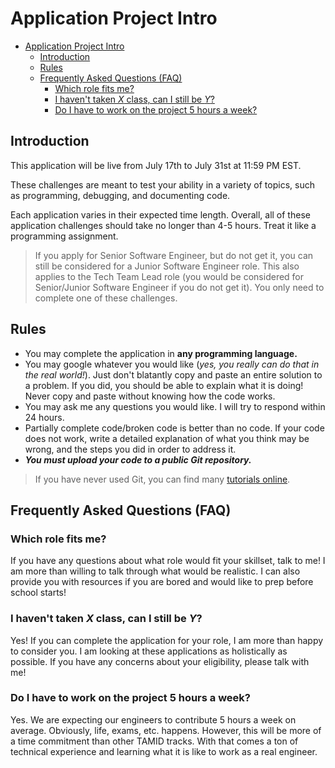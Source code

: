 # Application Project Intro

- [Application Project Intro](#application-project-intro)
  * [Introduction](#introduction)
  * [Rules](#rules)
  * [Frequently Asked Questions (FAQ)](#frequently-asked-questions--faq-)
    + [Which role fits me?](#which-role-fits-me-)
    + [I haven't taken *X* class, can I still be *Y*?](#i-haven-t-taken--x--class--can-i-still-be--y--)
    + [Do I have to work on the project 5 hours a week?](#do-i-have-to-work-on-the-project-5-hours-a-week-)


## Introduction    
This application will be live from July 17th to July 31st at 11:59 PM EST.

These challenges are meant to test your ability in a variety of topics, such as programming, debugging, and documenting code.

Each application varies in their expected time length. Overall, all of these
application challenges should take no longer than 4-5 hours. Treat it like a
programming assignment.

> If you apply for Senior Software Engineer, but do not get it, you can still be
considered for a Junior Software Engineer role. This also applies to the Tech Team Lead
role (you would be considered for Senior/Junior Software Engineer if you do not get it).
You only need to complete one of these challenges.

## Rules
* You may complete the application in **any programming language.**
* You may google whatever you would like (*yes, you really can do that in the
real world!*). Just don't blatantly copy and paste an entire solution to a
problem. If you did, you should be able to explain what it is doing! Never copy
and paste without knowing how the code works.
* You may ask me any questions you would like. I will try to respond within
24 hours.
* Partially complete code/broken code is better than no code. If your code does
not work, write a detailed explanation of what you think may be wrong, and the
steps you did in order to address it.
* ***You must upload your code to a public Git repository.***
> If you have never used Git, you can find many
[tutorials online](https://blog.udacity.com/2015/06/a-beginners-git-github-tutorial.html).


## Frequently Asked Questions (FAQ)

### Which role fits me?
If you have any questions about what role would fit your skillset, talk to me!
I am more than willing to talk through what would be realistic. I can also
provide you with resources if you are bored and would like to prep before
school starts!

### I haven't taken *X* class, can I still be *Y*?
Yes! If you can complete the application for your role, I am more than happy
to consider you. I am looking at these applications as holistically as possible.
If you have any concerns about your eligibility, please talk with me!

### Do I have to work on the project 5 hours a week?
Yes. We are expecting our engineers to contribute 5 hours a week on average.
Obviously, life, exams, etc. happens. However, this will be more of a time
commitment than other TAMID tracks. With that comes a ton of technical
experience and learning what it is like to work as a real engineer.
